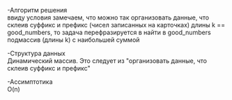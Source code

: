 -Алгоритм решения
\
ввиду условия замечаем, что можно так организовать данные, что склеив суффикс и префикс (чисел записанных на карточках) длины k == good_numbers, 
то задача  перефразируется в найти в good_numbers  подмассив (длины k) с наибольшей суммой 

-Структура данных
\
Динамический массив. Это следует из "организовать данные, что склеив суффикс и префикс" 

-Ассимптотика
\
O(n)
